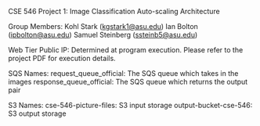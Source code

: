 CSE 546 Project 1: Image Classification Auto-scaling Architecture

Group Members:
  Kohl Stark (kgstark1@asu.edu)
  Ian Bolton (ipbolton@asu.edu)
  Samuel Steinberg (ssteinb5@asu.edu)

Web Tier Public IP:
  Determined at program execution. Please refer to the project PDF for execution details.

SQS Names:
  request_queue_official: The SQS queue which takes in the images
  response_queue_official: The SQS queue which returns the output pair

S3 Names:
  cse-546-picture-files: S3 input storage
  output-bucket-cse-546: S3 output storage
